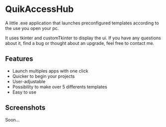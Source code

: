 
# QuikAccessHub

A little .exe application that launches preconfigured templates according to the use you open your pc.

It uses tkinter and customTkinter to display the ui. If you have any questions about it, find a bug or thought about an upgrade, feel free to contact me.

## Features

- Launch multiples apps with one click
- Quicker to begin your projects
- User-adjustable
- Possibility to make over 5 differents templates
- Easy to use
## Screenshots

Soon...